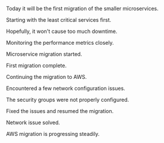 Today it will be the first migration of the smaller microservices.

Starting with the least critical services first.

Hopefully, it won't cause too much downtime.

Monitoring the performance metrics closely.

Microservice migration started.

First migration complete.

Continuing the migration to AWS.

Encountered a few network configuration issues.

The security groups were not properly configured.

Fixed the issues and resumed the migration.

Network issue solved.

AWS migration is progressing steadily.